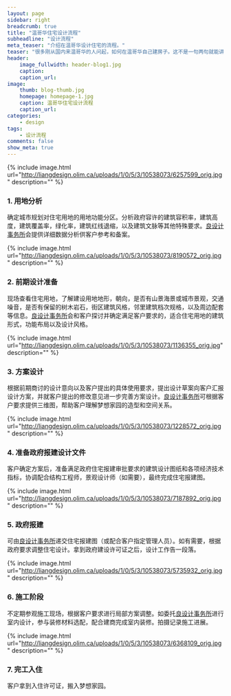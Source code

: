 ```yaml
---
layout: page
sidebar: right
breadcrumb: true
title: "温哥华住宅设计流程"
subheadline: "设计流程"
meta_teaser: "介绍在温哥华设计住宅的流程。"
teaser: "很多刚从国内来温哥华的人问起，如何在温哥华自己建房子。这不是一句两句就能讲清楚的。我先从设计角度介绍一下基本流程，希望给大家一个基本的概念。"
header:
    image_fullwidth: header-blog1.jpg
    caption:
    caption_url:
image:
    thumb: blog-thumb.jpg
    homepage: homepage-1.jpg
    caption: 温哥华住宅设计流程
    caption_url:
categories:
    - design
tags:
    - 设计流程
comments: false
show_meta: true
---
```


{% include image.html url="http://liangdesign.olim.ca/uploads/1/0/5/3/10538073/6257599_orig.jpg" description="" %}

### 1. 用地分析
确定城市规划对住宅用地的用地功能分区。分析政府容许的建筑容积率，建筑高度，建筑覆盖率，绿化率，建筑红线退缩，以及建筑文脉等其他特殊要求。[良设计事务所](http://liangdesign.com)会提供详细数据分析供客户参考和备案。

{% include image.html url="http://liangdesign.olim.ca/uploads/1/0/5/3/10538073/8190572_orig.jpg" description="" %}

### 2. 前期设计准备
现场查看住宅用地，了解建设用地地形，朝向，是否有山景海景或城市景观，交通噪音，是否有保留的树木岩石，街区建筑风格，邻里建筑档次规格，以及周边配套等信息。[良设计事务所](http://liangdesign.com)会和客户探讨并确定满足客户要求的，适合住宅用地的建筑形式，功能布局以及设计风格。

{% include image.html url="http://liangdesign.olim.ca/uploads/1/0/5/3/10538073/1136355_orig.jpg" description="" %}

### 3. 方案设计
根据前期商讨的设计意向以及客户提出的具体使用要求，提出设计草案向客户汇报设计方案，并就客户提出的修改意见进一步完善方案设计。[良设计事务所](http://liangdesign.com)可根据客户要求提供三维图，帮助客户理解梦想家园的造型和空间关系。

{% include image.html url="http://liangdesign.olim.ca/uploads/1/0/5/3/10538073/1228572_orig.jpg" description="" %}

### 4. 准备政府报建设计文件
客户确定方案后，准备满足政府住宅报建审批要求的建筑设计图纸和各项经济技术指标，协调配合结构工程师，景观设计师（如需要），最终完成住宅报建图。

{% include image.html url="http://liangdesign.olim.ca/uploads/1/0/5/3/10538073/7187892_orig.jpg" description="" %}

### 5. 政府报建
可由[良设计事务所](http://liangdesign.com)递交住宅报建图（或配合客户指定管理人员）。如有需要，根据政府要求调整住宅设计。拿到政府建设许可证之后，设计工作告一段落。

{% include image.html url="http://liangdesign.olim.ca/uploads/1/0/5/3/10538073/5735932_orig.jpg" description="" %}

### 6. 施工阶段
不定期参观施工现场，根据客户要求进行局部方案调整。如委托[良设计事务所](http://liangdesign.com)进行室内设计，参与装修材料选配，配合建商完成室内装修。拍摄记录施工进展。

{% include image.html url="http://liangdesign.olim.ca/uploads/1/0/5/3/10538073/6368109_orig.jpg" description="" %}

### 7. 完工入住
客户拿到入住许可证，搬入梦想家园。
